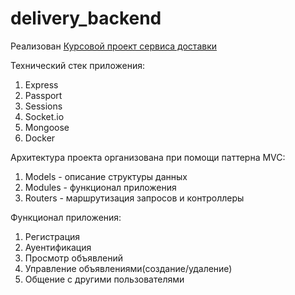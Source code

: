 # delivery_backend

Реализован [Курсовой проект сервиса доставки](https://github.com/netology-code/ndse-diplom)

Технический стек приложения:

1. Express
2. Passport
3. Sessions
4. Socket.io
5. Mongoose
6. Docker

Архитектура проекта организована при помощи паттерна MVC:

1. Models - описание структуры данных
2. Modules - функционал приложения
3. Routers - маршрутизация запросов и контроллеры 

Функционал приложения:

1. Регистрация
2. Ауентификация
3. Просмотр объявлений
4. Управление объявлениями(создание/удаление)
5. Общение с другими пользователями
